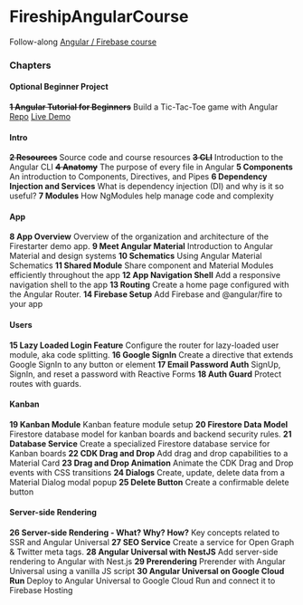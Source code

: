 # FireshipAngularCourse

Follow-along [Angular / Firebase course](https://fireship.io/courses/angular/)

### Chapters

#### Optional Beginner Project

~~**1 Angular Tutorial for Beginners**~~
Build a Tic-Tac-Toe game with Angular
[Repo](https://github.com/johnhaup/angular-tictactoe)
[Live Demo](https://angular-tictactoe-80da6.web.app/)

#### Intro

~~**2 Resources**~~
Source code and course resources
~~**3 CLI**~~
Introduction to the Angular CLI
~~**4 Anatomy**~~
The purpose of every file in Angular
**5 Components**
An introduction to Components, Directives, and Pipes
**6 Dependency Injection and Services**
What is dependency injection (DI) and why is it so useful?
**7 Modules**
How NgModules help manage code and complexity

#### App

**8 App Overview**
Overview of the organization and architecture of the Firestarter demo app.
**9 Meet Angular Material**
Introduction to Angular Material and design systems
**10 Schematics**
Using Angular Material Schematics
**11 Shared Module**
Share component and Material Modules efficiently throughout the app
**12 App Navigation Shell**
Add a responsive navigation shell to the app
**13 Routing**
Create a home page configured with the Angular Router.
**14 Firebase Setup**
Add Firebase and @angular/fire to your app

#### Users

**15 Lazy Loaded Login Feature**
Configure the router for lazy-loaded user module, aka code splitting.
**16 Google SignIn**
Create a directive that extends Google SignIn to any button or element
**17 Email Password Auth**
SignUp, SignIn, and reset a password with Reactive Forms
**18 Auth Guard**
Protect routes with guards.

#### Kanban

**19 Kanban Module**
Kanban feature module setup
**20 Firestore Data Model**
Firestore database model for kanban boards and backend security rules.
**21 Database Service**
Create a specialized Firestore database service for Kanban boards
**22 CDK Drag and Drop**
Add drag and drop capabilities to a Material Card
**23 Drag and Drop Animation**
Animate the CDK Drag and Drop events with CSS transitions
**24 Dialogs**
Create, update, delete data from a Material Dialog modal popup
**25 Delete Button**
Create a confirmable delete button

#### Server-side Rendering

**26 Server-side Rendering - What? Why? How?**
Key concepts related to SSR and Angular Universal
**27 SEO Service**
Create a service for Open Graph & Twitter meta tags.
**28 Angular Universal with NestJS**
Add server-side rendering to Angular with Nest.js
**29 Prerendering**
Prerender with Angular Universal using a vanilla JS script
**30 Angular Universal on Google Cloud Run**
Deploy to Angular Universal to Google Cloud Run and connect it to Firebase Hosting
